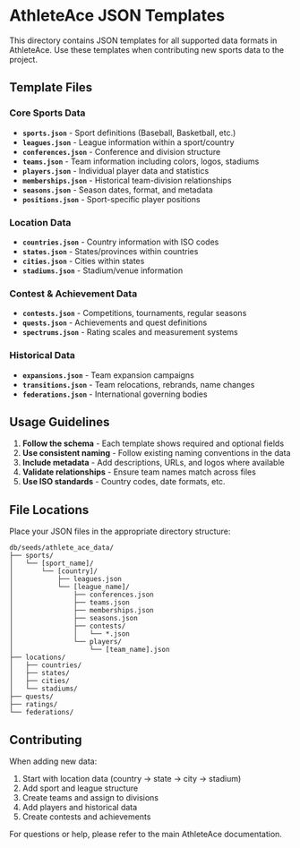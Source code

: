 # AthleteAce JSON Templates

This directory contains JSON templates for all supported data formats in AthleteAce. Use these templates when contributing new sports data to the project.

## Template Files

### Core Sports Data
- **`sports.json`** - Sport definitions (Baseball, Basketball, etc.)
- **`leagues.json`** - League information within a sport/country
- **`conferences.json`** - Conference and division structure
- **`teams.json`** - Team information including colors, logos, stadiums
- **`players.json`** - Individual player data and statistics
- **`memberships.json`** - Historical team-division relationships
- **`seasons.json`** - Season dates, format, and metadata
- **`positions.json`** - Sport-specific player positions

### Location Data
- **`countries.json`** - Country information with ISO codes
- **`states.json`** - States/provinces within countries  
- **`cities.json`** - Cities within states
- **`stadiums.json`** - Stadium/venue information

### Contest & Achievement Data
- **`contests.json`** - Competitions, tournaments, regular seasons
- **`quests.json`** - Achievements and quest definitions
- **`spectrums.json`** - Rating scales and measurement systems

### Historical Data
- **`expansions.json`** - Team expansion campaigns
- **`transitions.json`** - Team relocations, rebrands, name changes
- **`federations.json`** - International governing bodies

## Usage Guidelines

1. **Follow the schema** - Each template shows required and optional fields
2. **Use consistent naming** - Follow existing naming conventions in the data
3. **Include metadata** - Add descriptions, URLs, and logos where available
4. **Validate relationships** - Ensure team names match across files
5. **Use ISO standards** - Country codes, date formats, etc.

## File Locations

Place your JSON files in the appropriate directory structure:

```
db/seeds/athlete_ace_data/
├── sports/
│   └── [sport_name]/
│       └── [country]/
│           ├── leagues.json
│           └── [league_name]/
│               ├── conferences.json
│               ├── teams.json
│               ├── memberships.json
│               ├── seasons.json
│               ├── contests/
│               │   └── *.json
│               └── players/
│                   └── [team_name].json
├── locations/
│   ├── countries/
│   ├── states/
│   ├── cities/
│   └── stadiums/
├── quests/
├── ratings/
└── federations/
```

## Contributing

When adding new data:

1. Start with location data (country → state → city → stadium)
2. Add sport and league structure
3. Create teams and assign to divisions
4. Add players and historical data
5. Create contests and achievements

For questions or help, please refer to the main AthleteAce documentation.